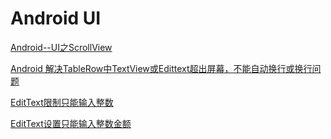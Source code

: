# Android UI 

[Android--UI之ScrollView](https://www.cnblogs.com/plokmju/p/android_ScrollView.html)

[Android 解决TableRow中TextView或Edittext超出屏幕，不能自动换行或换行问题](https://blog.csdn.net/fan7983377/article/details/52054333)

[EditText限制只能输入整数](https://blog.csdn.net/a872822645/article/details/51741975)

[EditText设置只能输入整数金额](https://blog.csdn.net/youjia29/article/details/78271365)
